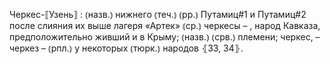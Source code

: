 ---
---

Черкес-⟦Узень⟧
: ⦅назв.⦆ нижнего ⦅теч.⦆ ⦅рр.⦆ Путамиц#1 и Путамиц#2 после слияния их выше лагеря «Артек» ⦅ср.⦆ черкесы – , народ Кавказа, предположительно живший и в Крыму; ⦅назв.⦆ ⦅срв.⦆ племени; черкес, – черкез – ⦅рпл.⦆ у некоторых ⦅тюрк.⦆ народов ⦃З3, З4⦄.
